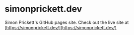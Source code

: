 # simonprickett.dev

Simon Prickett's GitHub pages site.  Check out the live site at [https://simonprickett.dev/](https://simonprickett.dev/)
